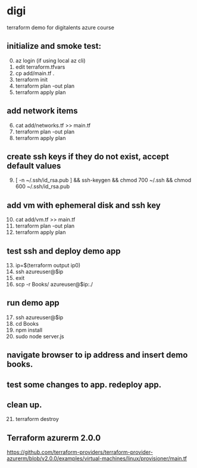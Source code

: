 # digi
terraform demo for digitalents azure course

## initialize and smoke test:
0. az login (if using local az cli)
1. edit terraform.tfvars
2. cp add/main.tf .
3. terraform init
4. terraform plan -out plan
5. terraform apply plan

## add network items
6. cat add/networks.tf >> main.tf
7. terraform plan -out plan
8. terraform apply plan

## create ssh keys if they do not exist, accept default values
9. [ -n ~/.ssh/id_rsa.pub ] && ssh-keygen && chmod 700 ~/.ssh && chmod 600 ~/.ssh/id_rsa.pub

## add vm with ephemeral disk and ssh key
10. cat add/vm.tf >> main.tf
11. terraform plan -out plan
12. terraform apply plan

## test ssh and deploy demo app
13. ip=$(terraform output ip0)
14. ssh azureuser@$ip
15. exit
16. scp -r Books/ azureuser@$ip:./

## run demo app
17. ssh azureuser@$ip
18. cd Books
19. npm install
20. sudo node server.js

## navigate browser to ip address and insert demo books.

## test some changes to app. redeploy app.

## clean up.
21. terraform destroy


## Terraform azurerm 2.0.0
https://github.com/terraform-providers/terraform-provider-azurerm/blob/v2.0.0/examples/virtual-machines/linux/provisioner/main.tf
